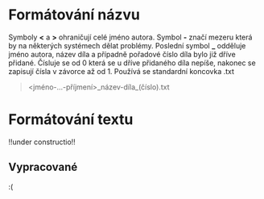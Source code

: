 # Formátování názvu
Symboly **<** a **>** ohraničují celé jméno autora.
Symbol **-** značí mezeru která by na některých systémech dělat problémy. 
Poslední symbol **_** odděluje jméno autora, název díla a případně pořadové číslo díla bylo již dříve přidané. Čísluje se od 0 která se u dříve přidaného díla nepíše, nakonec se zapisují čísla v závorce až od 1.
Používá se standardní koncovka .txt
 >    <jméno-...-příjmení>\_název-díla\_(číslo).txt

 # Formátování textu
!!under constructio!!
## Vypracované
:(
